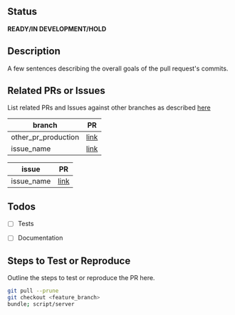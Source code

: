 ## Status

**READY/IN DEVELOPMENT/HOLD**

## Description
A few sentences describing the overall goals of the pull request's commits.

## Related PRs or Issues
List related PRs and Issues against other branches as described [here](https://help.github.com/articles/autolinked-references-and-urls/)

branch | PR
------ | ------
other_pr_production | [link]()
issue_name | [link]()

issue | PR
------ | ------
issue_name | [link]()


## Todos
- [ ] Tests
- [ ] Documentation


## Steps to Test or Reproduce
Outline the steps to test or reproduce the PR here.

```sh
git pull --prune
git checkout <feature_branch>
bundle; script/server
```